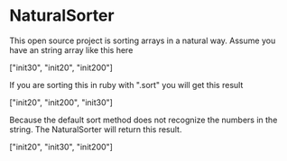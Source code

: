 # NaturalSorter

This open source project is sorting arrays in a natural way. Assume you have an string array like this here

["init30", "init20", "init200"]

If you are sorting this in ruby with ".sort" you will get this result

["init20", "init200", "init30"]

Because the default sort method does not recognize the numbers in the string. The NaturalSorter will return this result. 

["init20", "init30", "init200"]

